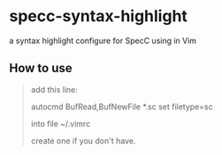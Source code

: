 specc-syntax-highlight
======================

a syntax highlight configure for SpecC using in Vim

## How to use

> add this line:
>
> autocmd BufRead,BufNewFile \*.sc set filetype=sc 
>
> into file ~/.vimrc
>
> create one if you don't have.

